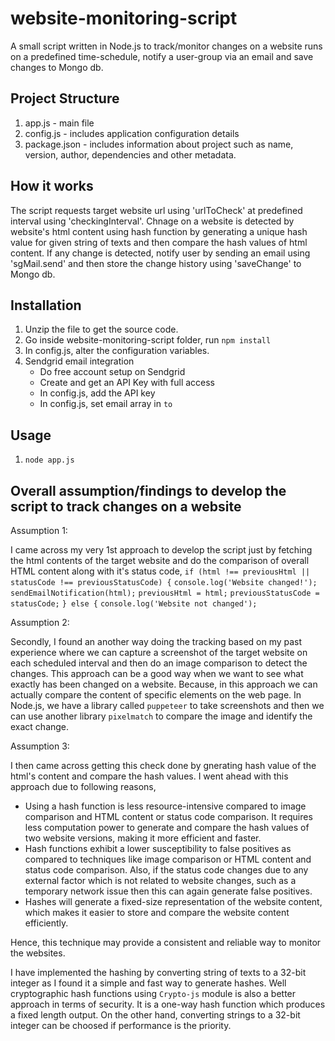 # website-monitoring-script

A small script written in Node.js to track/monitor changes on a website runs on a predefined time-schedule, notify a user-group via an email and save changes to Mongo db.


## Project Structure

1. app.js - main file 
2. config.js - includes application configuration details
3. package.json - includes information about project such as name, version, author, dependencies and other metadata.

## How it works

The script requests target website url using 'urlToCheck' at predefined interval using 'checkingInterval'. Chnage on a website is detected by website's html content using hash function by generating a unique hash value for given string of texts and then compare the hash values of html content. If any change is detected, notify user by sending an email using 'sgMail.send' and then store the change history using 'saveChange' to Mongo db.

## Installation

1. Unzip the file to get the source code.
2. Go inside website-monitoring-script folder, run `npm install`
3. In config.js, alter the configuration variables.
4. Sendgrid email integration
    - Do free account setup on Sendgrid
    - Create and get an API Key with full access
    - In config.js, add the API key
    - In config.js, set email array in `to`

## Usage

1. `node app.js`

## Overall assumption/findings to develop the script to track changes on a website

Assumption 1:

I came across my very 1st approach to develop the script just by fetching the html contents of the target website and do the comparison of overall HTML content along with it's status code,
`if (html !== previousHtml || statusCode !== previousStatusCode) {`
      `console.log('Website changed!');`
      `sendEmailNotification(html);`
      `previousHtml = html;`
      `previousStatusCode = statusCode;`
    `} else {`
      `console.log('Website not changed');`
      
Assumption 2:

Secondly, I found an another way doing the tracking based on my past experience where we can capture a screenshot of the target website on each scheduled interval and then do an image comparison to detect the changes. This approach can be a good way when we want to see what exactly has been changed on a website. Because, in this approach we can actually compare the content of specific elements on the web page. In Node.js, we have a library called `puppeteer` to take screenshots and then we can use another library `pixelmatch` to compare the image and identify the exact change.

Assumption 3:

I then came across getting this check done by gnerating hash value of the html's content and compare the hash values. I went ahead with this approach due to following reasons,
- Using a hash function is less resource-intensive compared to image comparison and HTML content or status code comparison. It requires less computation power to generate and compare the hash values of two website versions, making it more efficient and faster.
- Hash functions exhibit a lower susceptibility to false positives as compared to techniques like image comparison or HTML content and status code comparison. Also, if the status code changes due to any external factor which is not related to website changes, such as a temporary network issue then this can again generate false positives.
- Hashes will generate a fixed-size representation of the website content, which makes it easier to store and compare the website content efficiently.

Hence, this technique may provide a consistent and reliable way to monitor the websites.

I have implemented the hashing by converting string of texts to a 32-bit integer as I found it a simple and fast way to generate hashes. Well cryptographic hash functions using `Crypto-js` module is also a better approach in terms of security. It is a one-way hash function which produces a fixed length output. On the other hand, converting strings to a 32-bit integer can be choosed if performance is the priority.






